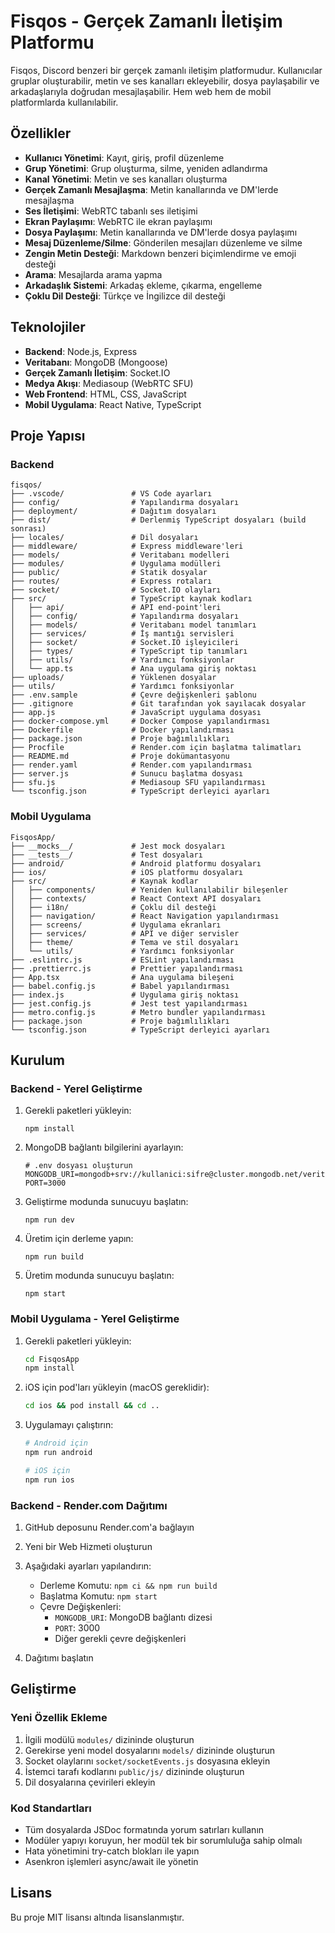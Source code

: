 # Fisqos - Gerçek Zamanlı İletişim Platformu

Fisqos, Discord benzeri bir gerçek zamanlı iletişim platformudur. Kullanıcılar gruplar oluşturabilir, metin ve ses kanalları ekleyebilir, dosya paylaşabilir ve arkadaşlarıyla doğrudan mesajlaşabilir. Hem web hem de mobil platformlarda kullanılabilir.

## Özellikler

- **Kullanıcı Yönetimi**: Kayıt, giriş, profil düzenleme
- **Grup Yönetimi**: Grup oluşturma, silme, yeniden adlandırma
- **Kanal Yönetimi**: Metin ve ses kanalları oluşturma
- **Gerçek Zamanlı Mesajlaşma**: Metin kanallarında ve DM'lerde mesajlaşma
- **Ses İletişimi**: WebRTC tabanlı ses iletişimi
- **Ekran Paylaşımı**: WebRTC ile ekran paylaşımı
- **Dosya Paylaşımı**: Metin kanallarında ve DM'lerde dosya paylaşımı
- **Mesaj Düzenleme/Silme**: Gönderilen mesajları düzenleme ve silme
- **Zengin Metin Desteği**: Markdown benzeri biçimlendirme ve emoji desteği
- **Arama**: Mesajlarda arama yapma
- **Arkadaşlık Sistemi**: Arkadaş ekleme, çıkarma, engelleme
- **Çoklu Dil Desteği**: Türkçe ve İngilizce dil desteği

## Teknolojiler

- **Backend**: Node.js, Express
- **Veritabanı**: MongoDB (Mongoose)
- **Gerçek Zamanlı İletişim**: Socket.IO
- **Medya Akışı**: Mediasoup (WebRTC SFU)
- **Web Frontend**: HTML, CSS, JavaScript
- **Mobil Uygulama**: React Native, TypeScript

## Proje Yapısı

### Backend

```
fisqos/
├── .vscode/               # VS Code ayarları
├── config/                # Yapılandırma dosyaları
├── deployment/            # Dağıtım dosyaları
├── dist/                  # Derlenmiş TypeScript dosyaları (build sonrası)
├── locales/               # Dil dosyaları
├── middleware/            # Express middleware'leri
├── models/                # Veritabanı modelleri
├── modules/               # Uygulama modülleri
├── public/                # Statik dosyalar
├── routes/                # Express rotaları
├── socket/                # Socket.IO olayları
├── src/                   # TypeScript kaynak kodları
│   ├── api/               # API end-point'leri
│   ├── config/            # Yapılandırma dosyaları
│   ├── models/            # Veritabanı model tanımları
│   ├── services/          # İş mantığı servisleri
│   ├── socket/            # Socket.IO işleyicileri
│   ├── types/             # TypeScript tip tanımları
│   ├── utils/             # Yardımcı fonksiyonlar
│   └── app.ts             # Ana uygulama giriş noktası
├── uploads/               # Yüklenen dosyalar
├── utils/                 # Yardımcı fonksiyonlar
├── .env.sample            # Çevre değişkenleri şablonu
├── .gitignore             # Git tarafından yok sayılacak dosyalar
├── app.js                 # JavaScript uygulama dosyası
├── docker-compose.yml     # Docker Compose yapılandırması
├── Dockerfile             # Docker yapılandırması
├── package.json           # Proje bağımlılıkları
├── Procfile               # Render.com için başlatma talimatları
├── README.md              # Proje dokümantasyonu
├── render.yaml            # Render.com yapılandırması
├── server.js              # Sunucu başlatma dosyası
├── sfu.js                 # Mediasoup SFU yapılandırması
└── tsconfig.json          # TypeScript derleyici ayarları
```

### Mobil Uygulama

```
FisqosApp/
├── __mocks__/             # Jest mock dosyaları
├── __tests__/             # Test dosyaları
├── android/               # Android platformu dosyaları
├── ios/                   # iOS platformu dosyaları
├── src/                   # Kaynak kodlar
│   ├── components/        # Yeniden kullanılabilir bileşenler
│   ├── contexts/          # React Context API dosyaları
│   ├── i18n/              # Çoklu dil desteği
│   ├── navigation/        # React Navigation yapılandırması
│   ├── screens/           # Uygulama ekranları
│   ├── services/          # API ve diğer servisler
│   ├── theme/             # Tema ve stil dosyaları
│   └── utils/             # Yardımcı fonksiyonlar
├── .eslintrc.js           # ESLint yapılandırması
├── .prettierrc.js         # Prettier yapılandırması
├── App.tsx                # Ana uygulama bileşeni
├── babel.config.js        # Babel yapılandırması
├── index.js               # Uygulama giriş noktası
├── jest.config.js         # Jest test yapılandırması
├── metro.config.js        # Metro bundler yapılandırması
├── package.json           # Proje bağımlılıkları
└── tsconfig.json          # TypeScript derleyici ayarları
```

## Kurulum

### Backend - Yerel Geliştirme

1. Gerekli paketleri yükleyin:
   ```
   npm install
   ```

2. MongoDB bağlantı bilgilerini ayarlayın:
   ```
   # .env dosyası oluşturun
   MONGODB_URI=mongodb+srv://kullanici:sifre@cluster.mongodb.net/veritabani
   PORT=3000
   ```

3. Geliştirme modunda sunucuyu başlatın:
   ```
   npm run dev
   ```

4. Üretim için derleme yapın:
   ```
   npm run build
   ```

5. Üretim modunda sunucuyu başlatın:
   ```
   npm start
   ```

### Mobil Uygulama - Yerel Geliştirme

1. Gerekli paketleri yükleyin:
   ```bash
   cd FisqosApp
   npm install
   ```

2. iOS için pod'ları yükleyin (macOS gereklidir):
   ```bash
   cd ios && pod install && cd ..
   ```

3. Uygulamayı çalıştırın:
   ```bash
   # Android için
   npm run android

   # iOS için
   npm run ios
   ```

### Backend - Render.com Dağıtımı

1. GitHub deposunu Render.com'a bağlayın

2. Yeni bir Web Hizmeti oluşturun

3. Aşağıdaki ayarları yapılandırın:
   - Derleme Komutu: `npm ci && npm run build`
   - Başlatma Komutu: `npm start`
   - Çevre Değişkenleri:
     - `MONGODB_URI`: MongoDB bağlantı dizesi
     - `PORT`: 3000
     - Diğer gerekli çevre değişkenleri

4. Dağıtımı başlatın

## Geliştirme

### Yeni Özellik Ekleme

1. İlgili modülü `modules/` dizininde oluşturun
2. Gerekirse yeni model dosyalarını `models/` dizininde oluşturun
3. Socket olaylarını `socket/socketEvents.js` dosyasına ekleyin
4. İstemci tarafı kodlarını `public/js/` dizininde oluşturun
5. Dil dosyalarına çevirileri ekleyin

### Kod Standartları

- Tüm dosyalarda JSDoc formatında yorum satırları kullanın
- Modüler yapıyı koruyun, her modül tek bir sorumluluğa sahip olmalı
- Hata yönetimini try-catch blokları ile yapın
- Asenkron işlemleri async/await ile yönetin

## Lisans

Bu proje MIT lisansı altında lisanslanmıştır.
